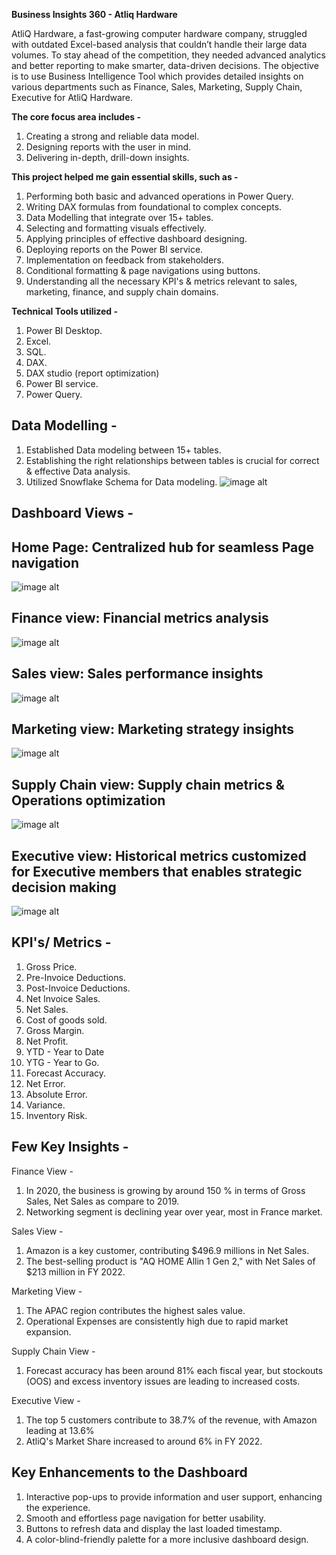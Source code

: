 **Business Insights 360 - Atliq Hardware**

AtliQ Hardware, a fast-growing computer hardware company, struggled with outdated Excel-based analysis that couldn’t handle their large data volumes. To stay ahead of the competition, they needed advanced analytics and better reporting to make smarter, data-driven decisions. The objective is to use Business Intelligence Tool which provides detailed insights on various departments such as Finance, Sales, Marketing, Supply Chain, Executive for AtliQ Hardware.

**The core focus area includes -**

1. Creating a strong and reliable data model.
2. Designing reports with the user in mind.
3. Delivering in-depth, drill-down insights.

**This project helped me gain essential skills, such as -**

1. Performing both basic and advanced operations in Power Query.
2. Writing DAX formulas from foundational to complex concepts.
3. Data Modelling that integrate over 15+ tables.
4. Selecting and formatting visuals effectively.
5. Applying principles of effective dashboard designing.
6. Deploying reports on the Power BI service.
7. Implementation on feedback from stakeholders.
8. Conditional formatting & page navigations using buttons.
9. Understanding all the necessary KPI's & metrics relevant to sales, marketing, finance, and supply chain domains.

**Technical Tools utilized -** 

1. Power BI Desktop.
2. Excel. 
3. SQL.
4. DAX. 
5. DAX studio (report optimization)
6. Power BI service.
7. Power Query.


## Data Modelling -

1. Established Data modeling between 15+ tables.
2. Establishing the right relationships between tables is crucial for correct & effective Data analysis.
3. Utilized Snowflake Schema for Data modeling.
  ![image alt](https://github.com/Shriimant/Power-BI-Business-Insights-360/blob/3247262274e83ecd55f6ffe76b5747ebb3053287/Project_Screenshot2_updated.png)

## Dashboard Views - 
## Home Page: Centralized hub for seamless Page navigation
![image alt](https://github.com/Shriimant/Power-BI-Business-Insights-360/blob/8af03cd2003c40fa7e57473d86cccf0ba87509c5/Home%20View.png)
## Finance view: Financial metrics analysis
![image alt](https://github.com/Shriimant/Power-BI-Business-Insights-360/blob/ebdd186ef88f059f25b26afb2dc1469fc3664df0/Finance%20View.png)
## Sales view: Sales performance insights
![image alt](https://github.com/Shriimant/Power-BI-Business-Insights-360/blob/d2bec3e779d94d30c5b40fa4a93b8fa43bb56433/Sales%20View.png)
## Marketing view: Marketing strategy insights
![image alt](https://github.com/Shriimant/Power-BI-Business-Insights-360/blob/b292f99257975998d6eaa0fbb88282ca66beaba3/Marketing%20View.png)
## Supply Chain view: Supply chain metrics & Operations optimization
![image alt](https://github.com/Shriimant/Power-BI-Business-Insights-360/blob/8e9f0963b115b217d7d878062d8656031b851936/Supply%20Chain%20View.png)
## Executive view: Historical metrics customized for Executive members that enables strategic decision making
![image alt](https://github.com/Shriimant/Power-BI-Business-Insights-360/blob/c6803e42864639a2fe2f2f4e8cee95cf2e1aae91/Executive%20View.png)
## KPI's/ Metrics -

1. Gross Price.
2. Pre-Invoice Deductions.
3. Post-Invoice Deductions.
4. Net Invoice Sales.
5. Net Sales.
6. Cost of goods sold.
7. Gross Margin.
8. Net Profit.
9. YTD - Year to Date
10. YTG - Year to Go.
11. Forecast Accuracy.
12. Net Error.
13. Absolute Error.
14. Variance.
15. Inventory Risk.


## Few Key Insights -

Finance View -

1. In 2020, the business is growing by around 150 % in terms of  Gross Sales, Net Sales as compare to 2019.
2. Networking segment is declining year over year, most in France market.
 
Sales View -

1. Amazon is a  key customer, contributing $496.9 millions in Net Sales.
2. The best-selling product is "AQ HOME Allin 1 Gen 2," with Net Sales of $213 million in FY 2022.

Marketing View -

1. The APAC region contributes the highest sales value.
2. Operational Expenses are consistently high due to rapid market expansion. 

Supply Chain View -

1. Forecast accuracy has been around 81% each fiscal year, but stockouts (OOS) and excess inventory issues are leading to increased costs.

Executive View -

1. The top 5 customers contribute to 38.7% of the revenue, with Amazon leading at 13.6%
2. AtliQ's Market Share increased to around 6% in FY 2022.


## Key Enhancements to the Dashboard

1. Interactive pop-ups to provide information and user support, enhancing the experience.
2. Smooth and effortless page navigation for better usability.
3. Buttons to refresh data and display the last loaded timestamp.
4. A color-blind-friendly palette for a more inclusive dashboard design.
